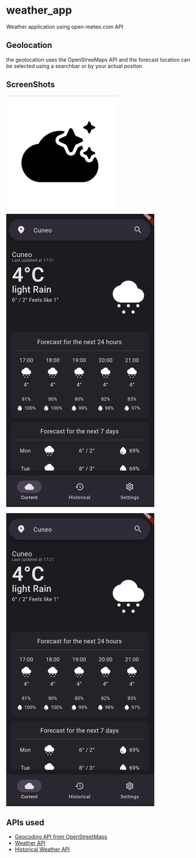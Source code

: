 # weather_app

Weather application using open-meteo.com API

## Geolocation
the geolocation uses the OpenStreeMaps API and the forecast location can be selected using a searchbar
or by your actual positon

## ScreenShots
![app icon](/images/app_icon.png)


![Current Weather](/images/current_weather.png)


![Current Weather](/images/current_weather.png)



## APIs used
- [Geocoding API from OpenStreetMaps](https://nominatim.org)
- [Weather API](https://open-meteo.com/)
- [Historical Weather API](https://archive-api.open-meteo.com)
